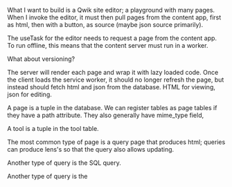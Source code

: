 
What I want to build is a Qwik site editor; a playground with many pages.
When I invoke the editor, it must then pull pages from the content app, first as html, then with a button, as source (maybe json source primarily).

The useTask for the editor needs to request a page from the content app. To run offline, this means that the content server must run in a worker.

What about versioning?




The server will render each page and wrap it with lazy loaded code. Once the client loads the service worker, it should no longer refresh the page, but instead should fetch html and json from the database. HTML for viewing, json for editing.



A page is a tuple in the database.
We can register tables as page tables if they have a path attribute. They also generally have mime_type field, 

A tool is a tuple in the tool table.

The most common type of page is a query page that produces html; queries can produce lens's so that the query also allows updating.

Another type of query is the SQL query.

Another type of query is the 